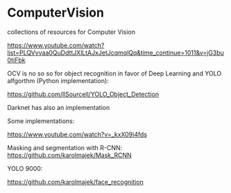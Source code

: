 # ComputerVision
collections of resources for Computer Vision


https://www.youtube.com/watch?list=PLQVvvaa0QuDdttJXlLtAJxJetJcqmqlQq&time_continue=1011&v=jG3bu0tjFbk


OCV is no so so for object recognition in favor of Deep Learning and YOLO alfgorthm (Python implementation):


https://github.com/llSourcell/YOLO_Object_Detection


Darknet has also an implementation


Some implementations:

https://www.youtube.com/watch?v=_kxX09i4fds


Masking and segmentation with R-CNN: https://github.com/karolmajek/Mask_RCNN

YOLO 9000: 

https://github.com/karolmajek/face_recognition
